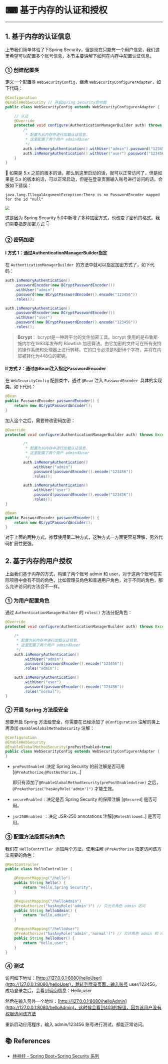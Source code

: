 # ⌨ 基于内存的认证和授权

---

## 1. 基于内存的认证信息

上节我们简单体验了下Spring Security，但是现在只能有一个用户信息，我们这里希望可以配置多个账号信息，本节主要讲解下如何在内存中配置认证信息。

### ① 创建配置类

定义一个配置类 `WebSecurityConfig`，继承 `WebSecurityConfigurerAdapter`，如下代码：

```java
@Configuration
@EnableWebSecurity // 开启Spring Security的功能
public class WebSecurityConfig extends WebSecurityConfigurerAdapter {

    // 认证
    @Override
    protected void configure(AuthenticationManagerBuilder auth) throws Exception {
        /*
         * 配置为从内存中进行加载认证信息.
         * 这里配置了两个用户 admin和user
         */
        auth.inMemoryAuthentication().withUser("admin").password("123456").roles();
        auth.inMemoryAuthentication().withUser("user").password("123456").roles();
    }
}
```

🚨 如果是 5.x 之前的版本的话，那么到这里启动的话，就可以正常访问了，但是如果是 5.x 的版本的话，可以正常启动，但是在登录页面输入账号进行访问的话，会报如下错误：

`java.lang.IllegalArgumentException:There is no PasswordEncoder mapped for the id "null"`

<img src="https://gitee.com/veal98/images/raw/master/img/20200805173959.png" style="zoom:80%;" />

这是因为 Spring Security 5.0中新增了多种加密方式，也改变了密码的格式。我们需要指定加密方式 👇

### ② 密码加密

#### Ⅰ 方式 1：通过AuthenticationManagerBuilder指定

 在 `AuthenticationManagerBuilder `的方法中就可以指定加密方式了，如下代码：

```java
auth.inMemoryAuthentication()
    .passwordEncoder(new BCryptPasswordEncoder())
    .withUser("admin")
    .password(new BCryptPasswordEncoder().encode("123456"))
    .roles();

auth.inMemoryAuthentication()
    .passwordEncoder(new BCryptPasswordEncoder())
    .withUser("user")
    .password(new BCryptPasswordEncoder().encode("123456"))
    .roles();
```

> **Bcrypt**： bcrypt是一种跨平台的文件加密工具。bcrypt 使用的是布鲁斯·施内尔在1993年发布的 Blowfish 加密算法。由它加密的文件可在所有支持的操作系统和处理器上进行转移。它的口令必须是8至56个字符，并将在内部被转化为448位的密钥。

#### Ⅱ 方式 2：通过@Bean注入指定PasswordEncoder

 在 `WebSecurityConfig` 配置类中，通过 `@Bean` 注入 `PasswordEncoder `具体的实现类，如下代码：

```java
@Bean
public PasswordEncoder passwordEncoder() {
    return new BCryptPasswordEncoder();
}
```

加入这个之后，需要修改密码加密：

```java
@Override
protected void configure(AuthenticationManagerBuilder auth) throws Exception {

        /*
         * 配置为从内存中进行加载认证信息.
         * 这里配置了两个用户 admin和user
         */
        auth.inMemoryAuthentication()
            .withUser("admin")
            .password(passwordEncoder().encode("123456"))
            .roles();

        auth.inMemoryAuthentication()
            .withUser("user")
            .password(passwordEncoder().encode("123456"))
            .roles();
}

@Bean
public PasswordEncoder passwordEncoder() {
    return new BCryptPasswordEncoder();
}
```

对于上面的两种方式，推荐使用第二种方式，这种方式一方面更容易理解，另外代码扩展性更强。

## 2. 基于内存的用户授权

上面我们基于内存的方式，构建了两个账号 admin 和 user，对于这两个账号在实际项目中会有不同的角色，比如管理员角色和普通用户角色，对于不同的角色，那么允许访问的方法会不一样。

### ① 为用户配置角色

通过 `AuthenticationManagerBuilder` 的 `roles()` 方法分配角色：

```java
@Override
protected void configure(AuthenticationManagerBuilder auth) throws Exception {

    /*
     * 配置为从内存中进行加载认证信息.
     * 这里配置了两个用户 admin和user
     */
    auth.inMemoryAuthentication()
        .withUser("admin")
        .password(passwordEncoder().encode("123456"))
        .roles("admin");

    auth.inMemoryAuthentication()
        .withUser("user")
        .password(passwordEncoder().encode("123456"))
        .roles("normal");
}
```

### ② 开启 Spring 方法级安全

想要开启 Spring 方法级安全，你需要在已经添加了 `@Configuration` 注解的类上再添加 `@EnableGlobalMethodSecurity` 注解：

```java
@Configuration
@EnableWebSecurity
@EnableGlobalMethodSecurity(prePostEnabled=true)
public class WebSecurityConfig extends WebSecurityConfigurerAdapter {
}
```

- `prePostEnabled` :决定 Spring Security 的前注解是否可用 [`@PreAuthorize`,`@PostAuthorize`,..]

  即只有添加了`@EnableGlobalMethodSecurity(prePostEnabled=true)` 之后，`@PreAuthorize("hasAnyRole('admin')")` 才能生效。

- `secureEnabled `: 决定是否 Spring Security 的保障注解 [`@Secured`] 是否可用。

- `jsr250Enabled `：决定 JSR-250 annotations 注解[`@RolesAllowed`..] 是否可用。

### ③ 配置方法级拥有的角色

我们在 `HelloController `添加两个方法，使用注解 `@PreAuthorize` 指定访问该方法需要的角色：

```java
@RestController
public class HelloController {

    @RequestMapping("/hello")
    public String hello() {
        return "Hello,Spring Security";
    }

    @RequestMapping("/helloAdmin")
    @PreAuthorize("hasAnyRole('admin')") // 只允许角色 admin 访问
    public String helloAdmin() {
        return "Hello,admin";
    }

    @RequestMapping("/helloUser")
    @PreAuthorize("hasAnyRole('admin','normal')") // 允许角色 admin 和 normal 访问
    public String helloUser() {
        return "Hello,user";
    }
}
```

### ④ 测试

访问如下地址：[http://127.0.0.1:8080/helloUser](http://127.0.0.1:8080/helloUser)，跳转到登录页面，输入账号 user/123456，成功登录之后，会看到返回信息：Hello,user

然后在输入另外一个地址：[http://127.0.0.1:8080/helloAdmin](http://127.0.0.1:8080/helloAdmin)，这时候会看到403的报错，因为该用户没有权限访问该方法

重新启动应用程序，输入 admin/123456 账号进行测试，都能正常访问。

## 📚 References

- [林祥纤 - Spring Boot+Spring Security 系列](https://www.iteye.com/blog/412887952-qq-com-2441544)